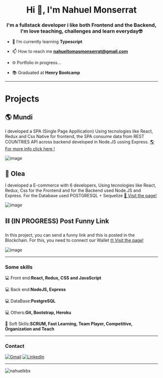 <h1 align="center">Hi 👋, I'm Nahuel Monserrat</h1>
<h3 align="center">I'm a fullstack developer i like both Frontend and the Backend,  I'm love teaching, challenges and learn everyday🤓</h3>



- 🌱 I’m currently learning **Typescript**

- 📫 How to reach me **nahueltomasmonserrat@gmail.com**

- 🌐 Portfolio in progress...

- 📚  Graduated at **Henry Bootcamp**


---
<h1 aling="center"> Projects </h1>
<h2 aling="left"> 🌎 Mundi </h2>
<p>I developed a SPA (Single Page Appllication) Using tecnologies like React, Redux and Css Native for frontend, the SPA consume data from REST COUNTRIES API across backend developed in Node.JS ussing Express.
<a href='https://github.com/nahuelkbx/Mundi'> 🌎 For more info click here !</a>
</p>

![image](https://user-images.githubusercontent.com/73723295/137527482-15f33056-fac5-4fc8-bd02-72a7a5d964bf.png)

<h2 aling="left"> 🍂 Olea </h2>
<p>I developed a E-commerce with 6 developers, Using tecnologies like React, Redux, Css for the Frontend and for the Backend used Node.JS and Express. For the Database used POSTGRESQL + Sequelize
<a href='https://somosolea.vercel.app/'> 🌱 Visit the page! </a>
</p>

![image](https://user-images.githubusercontent.com/73723295/138529591-e6795c04-469f-4136-9da2-1e0848fc3f54.png)

<h2 aling="left"> ⛓ (IN PROGRESS) Post Funny Link </h2>
<p>In this project, you can send a funny link and this is posted in the Blockchain. For this, you need to connect our Wallet  
<a href='https://buildspace-eight.vercel.app/?'> 🤓 Visit the page! </a>
  
![image](https://user-images.githubusercontent.com/73723295/139167740-c3308327-3e2b-4cb3-8955-c11bba75ccc1.png)

</p>

---

<h3 align="left">Some skills</h3>

💻 Front end:**React, Redux, CSS and JavaScript** 

💻 Back end:**NodeJS, Express** 

💻 DataBase:**PostgreSQL**

💻 Others:**Git, Bootstrap, Heroku**

🤝 Soft Skills:**SCRUM, Fast Learning, Team Player, Competitive, Organization and Teach**

---

<h3 align="left">Contact</h3>

[![Gmail](https://img.shields.io/badge/-GMAIL-D14836?style=for-the-badge&logo=gmail&logoColor=white)](mailto:nahueltomasmonserrat@gmail.com)
[![LinkedIn](https://img.shields.io/badge/-LINKEDIN-0077B5?style=for-the-badge&logo=linkedin&logoColor=white)](https://www.linkedin.com/in/https://www.linkedin.com/in/nahuelmonserrat//)

---


<p><img align="center" src="https://github-readme-streak-stats.herokuapp.com/?user=nahuelkbx&" alt="nahuelkbx" /></p>





